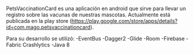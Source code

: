 PetsVaccinationCard es una aplicación en android que sirve para llevar un registro sobre las vacunas de nuestras mascotas.
Actualmente está publicada en la play store (https://play.google.com/store/apps/details?id=com.mago.petsvaccinationcard).

Para su desarrollo se utilizó:
-EventBus
-Dagger2
-Glide
-Room
-Firebase
-Fabric Crashlytics
-Java 8
